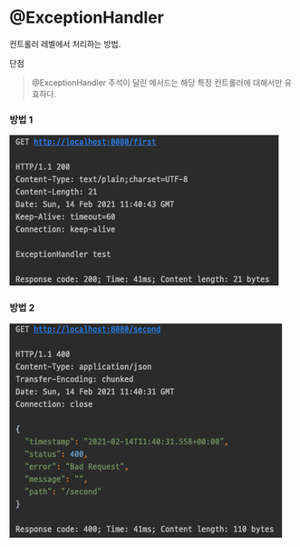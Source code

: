 # @ExceptionHandler

컨트롤러 레벨에서 처리하는 방법.  

단점
> @ExceptionHandler 주석이 달린 메서드는 해당 특정 컨트롤러에 대해서만 유효하다.

### 방법 1
![way01result](images/IMG_WAY01_RESULT.png)

### 방법 2
![way02result](images/IMG_WAY02_RESULT.png)